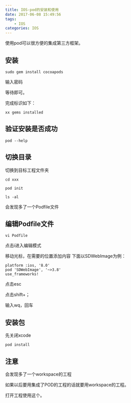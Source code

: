 ```yaml
---
title: IOS-pod的安装和使用
date: 2017-06-08 15:49:56
tags: 
	- IOS 
categories: IOS 
---
```


使用pod可以很方便的集成第三方框架。

## 安装


```
sudo gem install cocoapods
```

输入密码

等待即可。

完成标识如下：

```
xx gems installed
```

<!-- more -->

## 验证安装是否成功


```
pod --help
```

## 切换目录

切换到目标工程文件夹

```
cd xxx
```

```
pod init
```

```
ls -al
```

会发现多了一个Podfile文件

## 编辑Podfile文件

```
vi Podfile
```

点击i进入编辑模式

移动光标，在需要的位置添加内容
下面以SDWebImage为例：

```
platform :ios, '8.0'
pod 'SDWebImage', '~>3.8'
use_frameworks!
```

点击esc

点击shift+；

输入wq，回车

## 安装包

先关闭xcode

```
pod install
```

## 注意

会发现多了一个workspace的工程

如果以后要用集成了POD的工程的话就要用workspace的工程。

打开工程使用这个。